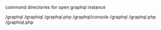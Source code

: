 commond directories for open graphql instance

/graphql
/graphiql
/graphql.php
/graphql/console
/graphql
/graphql.php
/graphiql.php

